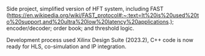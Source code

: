 Side project, simplified version of HFT system, including FAST (https://en.wikipedia.org/wiki/FAST_protocol#:~:text=It%20is%20used%20to%20support,and%20ultra%20low%20latency%20applications.); encoder/decoder; order book; and threshold logic.

Development process used Xilinx Design Suite (2023.2), C++ code is now ready for HLS, co-simulation and IP integration.
